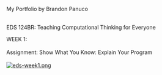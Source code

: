 My Portfolio by Brandon Panuco<br><br>

EDS 124BR: Teaching Computational Thinking for Everyone<br>

WEEK 1:<br><br>
Assignment: Show What You Know: Explain Your Program<br><br>
[![eds-week1.png](https://img.youtube.com/vi/Ez7rNhHBzDk/0.jpg)](https://www.youtube.com/watch?v=Ez7rNhHBzDk)
